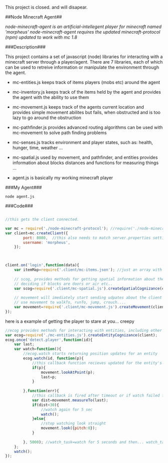 This project is closed. and will disapear.



##Node Minecraft Agent##

*node-minecraft-agent is an artificial-intellegent player for minecraft named 'morpheus'*
*node-minecraft-agent requires the updated minecraft-protocol (npm) updated to work with mc 1.8*


###Description###

This project contains a set of javascript (node) libraries for interacting with a minecraft server through a
player/agent. There are 7 libraries, each of which can be used to retreive information or manipulate the environment 
through the agent. 

- mc-entities.js  keeps track of items players (mobs etc) around the agent
- mc-inventory.js  keeps track of the items held by the agent and provides the agent with the ability to use them
- mc-movement.js  keeps track of the agents current location and provides simple movement abilites but fails, when obstructed and is too lazy to go around the obstruction
- mc-pathfinder.js provides advanced routing algorithms can be used with mc-movement to solve path finding problems
- mc-senses.js tracks environment and player states, such as: health, hunger, time, weather ...
- mc-spatial.js used by movement, and pathfinder, and entities provides information about blocks distances and functions for measuring things ...

- agent.js is basically my working minecraft player 

###My Agent###

```terminal
node agent.js
```

###Code###

```js

//this gets the client connected. 

var mc = require('./node-minecraft-protocol'); //require('./node-minecraft-protocol/sub/folders/to/index.js')
var client=mc.createClient({
		port: 8080,  //this also needs to match server.properties setting: server-port   
		username: 'morpheus',
	});
	
```




```js

client.on('login',function(data){
	var itemMap=require('.client/mc-items.json'); //just an array with id's codes, and names of items
	
	// scog, provides methods for getting spatial information about the world. uses itemMap for 
	// deciding if blocks are doors or air etc..
	var scog=require('.client/mc-spatial.js').createSpatialCognizance(client, itemMap);
	
	// movement will imediately start sending udpates about the client's position. 
	// use movement to walkTo, runTo, jump, crouch....
	var movement=require('.client/mc-movement.js').createMovement(client, scog);
});	
```
	

here is a example of getting the player to stare at you... creepy

```js
//ecog provides methods for interacting with entities, including other players
var ecog=require('./mc-entities.js').createEntityCognizance(client);
ecog.once('detect.player',function(id){
	var last;
	var watch=function(){
		//ecog.watch starts returning position updates for an entity
		ecog.watch(id, function(p){
			//this callback function recieves updated for the entity's position
			if(p){
				movement.lookAtPoint(p);
				last=p;
			}
					
		},function(err){
			//this callback is fired after timeout or if watch failed for somereason.		
			var dist=movement.measureTo(last);
			if(dist<30){
				//watch again for 5 sec
				watch();
			}else{
				//stop watching look straight
				movement.look({pitch:0});
			}
					
		}, 5000); //watch_task=watch for 5 seconds and then... watch_task ...
	};
	watch();
});

```
